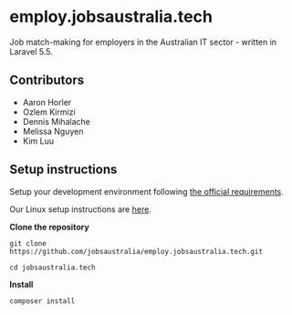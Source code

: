 # employ.jobsaustralia.tech

Job match-making for employers in the Australian IT sector - written in Laravel 5.5.

## Contributors

* Aaron Horler
* Ozlem Kirmizi
* Dennis Mihalache
* Melissa Nguyen
* Kim Luu


## Setup instructions

Setup your development environment following [the official requirements](https://laravel.com/docs/5.4/installation).

Our Linux setup instructions are [here](https://github.com/jobsaustralia/scripts-conf-and-docs/blob/master/docs/ubuntu-setup.txt#L38).

**Clone the repository**

`git clone https://github.com/jobsaustralia/employ.jobsaustralia.tech.git`

`cd jobsaustralia.tech`

**Install**

`composer install`
